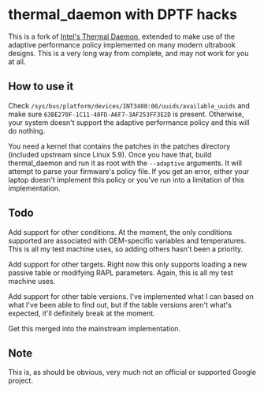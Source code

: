 thermal_daemon with DPTF hacks
==============================

This is a fork of [Intel's Thermal Daemon](https://github.com/intel/thermal_daemon), extended to make use of the adaptive performance policy implemented on many modern ultrabook designs. This is a very long way from complete, and may not work for you at all.

How to use it
-------------

Check ``/sys/bus/platform/devices/INT3400:00/uuids/available_uuids`` and make sure ``63BE270F-1C11-48FD-A6F7-3AF253FF3E2D`` is present. Otherwise, your system doesn't support the adaptive performance policy and this will do nothing.

You need a kernel that contains the patches in the patches directory (included upstream since Linux 5.9). Once you have that, build thermal_daemon and run it as root with the ``--adaptive`` arguments. It will attempt to parse your firmware's policy file. If you get an error, either your laptop doesn't implement this policy or you've run into a limitation of this implementation.

Todo
----

Add support for other conditions. At the moment, the only conditions supported are associated with OEM-specific variables and temperatures. This is all my test machine uses, so adding others hasn't been a priority.

Add support for other targets. Right now this only supports loading a new passive table or modifying RAPL parameters. Again, this is all my test machine uses.

Add support for other table versions. I've implemented what I can based on what I've been able to find out, but if the table versions aren't what's expected, it'll definitely break at the moment.

Get this merged into the mainstream implementation.

Note
----

This is, as should be obvious, very much not an official or supported Google project.
